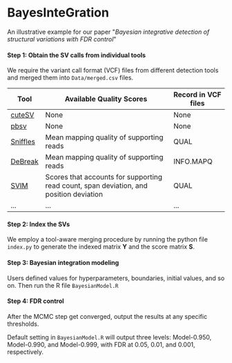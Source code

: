 # BayesInteGration
An illustrative example for our paper "*Bayesian integrative detection of structural variations with FDR control*"

#### Step 1: Obtain the SV calls from individual tools 
  We require the variant call format (VCF) files from different detection tools and merged them into `Data/merged.csv` files. 
  
  | Tool | Available Quality Scores | Record in VCF files | 
  |----------|----------|----------|
  | [cuteSV](https://github.com/tjiangHIT/cuteSV) | None | None |
  | [pbsv](https://github.com/PacificBiosciences/pbsv) | None | None |
  | [Sniffles](https://github.com/fritzsedlazeck/Sniffles) | Mean mapping quality of supporting reads | QUAL |
  | [DeBreak](https://github.com/Maggi-Chen/DeBreak) | Mean mapping quality of supporting reads | INFO.MAPQ |
  | [SVIM](https://github.com/eldariont/svim) | Scores that accounts for supporting read count, span deviation, and position deviation | QUAL |
  | ... | ... | ... |

#### Step 2: Index the SVs

  We employ a tool-aware merging procedure by running the python file `index.py` to generate the indexed matrix $\boldsymbol{Y}$ and the score matrix $\boldsymbol{S}$.

#### Step 3: Bayesian integration modeling

  Users defined values for hyperparameters, boundaries, initial values, and so on. Then run the R file `BayesianModel.R`

#### Step 4: FDR control

  After the MCMC step get converged, output the results at any specific thresholds. 
  
  Default setting in `BayesianModel.R` will output three levels: Model-0.950, Model-0.990, and Model-0.999, with FDR at 0.05, 0.01, and 0.001, respectively.
